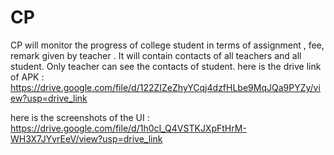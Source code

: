 # CP
CP will monitor the progress of college student in terms of assignment , fee, remark given by teacher . It will contain contacts of all teachers and all student. Only teacher can see the contacts of student.
here is the drive link of APK :
https://drive.google.com/file/d/122ZIZeZhyYCqj4dzfHLbe9MqJQa9PYZy/view?usp=drive_link

here is the screenshots of the UI :
https://drive.google.com/file/d/1h0cI_Q4VSTKJXpFtHrM-WH3X7JYvrEeV/view?usp=drive_link
